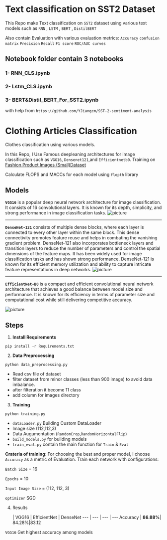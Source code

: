 # Text classification on SST2 Dataset
This Repo make Text classification on `SST2` dataset using various text models such as `RNN` , `LSTM` , `BERT` , `DistilBERT`

Also contain Evaluation with various evaluation metrics:
`Accuracy` `confusion matrix` `Precision` `Recall` `F1 score`  `ROC/AUC curves`
## Notebook folder contain 3 notebooks
### 1- RNN_CLS.ipynb
### 2- Lstm_CLS.ipynb
### 3- BERT&Distil_BERT_For_SST2.ipynb
with help from 
```https://github.com/YJiangcm/SST-2-sentiment-analysis```




# Clothing Articles Classification 
Clothes classification using various models. 

In this Repo, I Use Famous deepleaning architectures for image classification such as  `VGG16`, `Densenet121`,and `Efficientnetb0`.
 Training on 
 [Fashion Product Images (Small)Dataset](https://www.kaggle.com/datasets/paramaggarwal/fashion-product-images-small)


Calculate FLOPS and MACCs for each model using `flopth` library
## Models
**`VGG16`** is a popular deep neural network architecture for image classification. It consists of 16 convolutional layers. It is known for its depth, simplicity, and strong performance in image classification tasks.
![picture](https://neurohive.io/wp-content/uploads/2018/11/vgg16-1-e1542731207177.png)

------------------------------------


**`DenseNet-121`** consists of multiple dense blocks, where each layer is connected to every other layer within the same block. This dense connectivity promotes feature reuse and helps in combating the vanishing gradient problem. DenseNet-121 also incorporates bottleneck layers and transition layers to reduce the number of parameters and control the spatial dimensions of the feature maps. It has been widely used for image classification tasks and has shown strong performance. DenseNet-121 is known for its efficient memory utilization and ability to capture intricate feature representations in deep networks.
![picture](https://miro.medium.com/v2/resize:fit:678/1*u4hyohOF9SIRRLBAzqYXfQ.jpeg)

------------------------------------



**`EfficientNet-B0`** is a compact and efficient convolutional neural network architecture that achieves a good balance between model size and performance. It is known for its efficiency in terms of parameter size and computational cost while still delivering competitive accuracy.

![picture](https://wisdomml.in/wp-content/uploads/2023/03/eff_banner.png)



## Steps
1. **Install Requirements**
```shell
pip install -r Requirements.txt
```
2. **Data Preprocessing**
```shell
python data_preprocessing.py
```

  * Read csv file of dataset 
  * filter dataset from minor classes (less than 900 image) to avoid data imbalance.
  * after filteration it become 11 class
  * add column for images directory
3. **Training** 
```shell
python training.py
```
  * `dataLoader.py` Building Custom DataLoader
  * Image size (112,112,3)
  * Data Augumentation (`RandomCrop`,`RandomHorizontalFlip`)
  * `build_models.py` for building models  
  * `train_eval.py` contain the main function for `Train` & `Eval`

  **Crateria of training**:
For choosing the best and proper model, I choose `Accuracy` as a metric of Evaluation.
Train each network with configurations:

  `Batch Size` = 16

  `Epochs` = 10

  `Input Image Size` = (112, 112, 3)

  `optimizer` SGD

4. Results


   | VGG16 | EfficientNet | DenseNet
--- | --- | --- | ---
Accuracy | **86.88%**| 84.28%|83.12

`VGG16` Get highest accuracy among models

